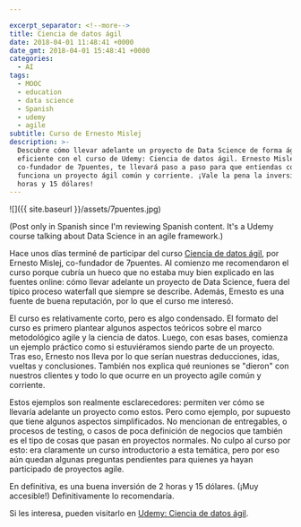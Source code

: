 ```yaml
---

excerpt_separator: <!--more-->
title: Ciencia de datos ágil
date: 2018-04-01 11:48:41 +0000
date_gmt: 2018-04-01 15:48:41 +0000
categories:
  - AI
tags:
  - MOOC
  - education
  - data science
  - Spanish
  - udemy
  - agile
subtitle: Curso de Ernesto Mislej
description: >-
  Descubre cómo llevar adelante un proyecto de Data Science de forma ágil y
  eficiente con el curso de Udemy: Ciencia de datos ágil. Ernesto Mislej,
  co-fundador de 7puentes, te llevará paso a paso para que entiendas cómo
  funciona un proyecto ágil común y corriente. ¡Vale la pena la inversión de 2
  horas y 15 dólares!
---
```




![]({{ site.baseurl }}/assets/7puentes.jpg)

(Post only in Spanish since I'm reviewing Spanish content. It's a Udemy course talking about Data Science in an agile framework.)

Hace unos días terminé de participar del curso [Ciencia de datos ágil](https://www.udemy.com/ciencia-de-datos-agil/learn/v4/), por Ernesto Mislej, co-fundador de 7puentes. Al comienzo me recomendaron el curso porque cubría un hueco que no estaba muy bien explicado en las fuentes online: cómo llevar adelante un proyecto de Data Science, fuera del típico proceso waterfall que siempre se describe. Además, Ernesto es una fuente de buena reputación, por lo que el curso me interesó.

<!--more-->

El curso es relativamente corto, pero es algo condensado. El formato del curso es primero plantear algunos aspectos teóricos sobre el marco metodológico agile y la ciencia de datos. Luego, con esas bases, comienza un ejemplo práctico como si estuviéramos siendo parte de un proyecto. Tras eso, Ernesto nos lleva por lo que serían nuestras deducciones, idas, vueltas y conclusiones. También nos explica qué reuniones se "dieron" con nuestros clientes y todo lo que ocurre en un proyecto agile común y corriente.

Estos ejemplos son realmente esclarecedores: permiten ver cómo se llevaría adelante un proyecto como estos. Pero como ejemplo, por supuesto que tiene algunos aspectos simplificados. No mencionan de entregables, o procesos de testing, o casos de poca definición de negocios que también es el tipo de cosas que pasan en proyectos normales. No culpo al curso por esto: era claramente un curso introductorio a esta temática, pero por eso aún quedan algunas preguntas pendientes para quienes ya hayan participado de proyectos agile.

En definitiva, es una buena inversión de 2 horas y 15 dólares. (¡Muy accesible!) Definitivamente lo recomendaría.

Si les interesa, pueden visitarlo en [Udemy: Ciencia de datos ágil](https://www.udemy.com/ciencia-de-datos-agil/learn/v4/).
